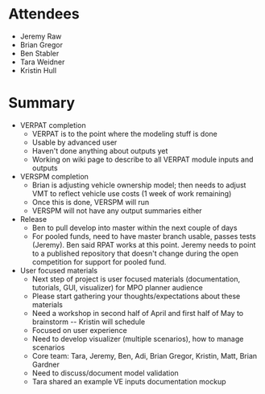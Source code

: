 # Attendees
* Jeremy Raw
* Brian Gregor
* Ben Stabler
* Tara Weidner
* Kristin Hull

# Summary
* VERPAT completion
   * VERPAT is to the point where the modeling stuff is done
   * Usable by advanced user
   * Haven't done anything about outputs yet
   * Working on wiki page to describe to all VERPAT module inputs and outputs 
* VERSPM completion
   *  Brian is adjusting vehicle ownership model; then needs to adjust VMT to reflect vehicle use costs (1 week of work remaining)
   * Once this is done, VERSPM will run
   * VERSPM will not have any output summaries either
* Release
   * Ben to pull develop into master within the next couple of days
   * For pooled funds, need to have master branch usable, passes tests (Jeremy).  Ben said RPAT works at this point. Jeremy needs to point to a published repository that doesn't change during the open competition for support for pooled fund.
* User focused materials
  * Next step of project is user focused materials (documentation, tutorials, GUI, visualizer) for MPO planner audience
  * Please start gathering your thoughts/expectations about these materials
  * Need a workshop in second half of April and first half of May to brainstorm -- Kristin will schedule
  * Focused on user experience
  * Need to develop visualizer (multiple scenarios), how to manage scenarios
  * Core team: Tara, Jeremy, Ben, Adi, Brian Gregor, Kristin, Matt, Brian Gardner
  * Need to discuss/document model validation
  * Tara shared an example VE inputs documentation mockup
